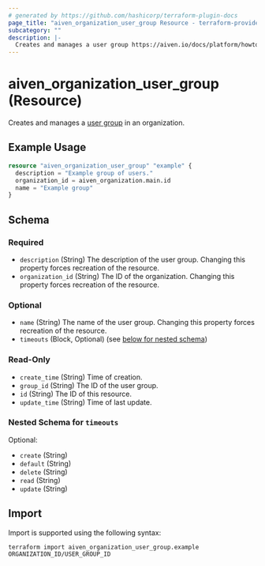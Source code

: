 ```yaml
---
# generated by https://github.com/hashicorp/terraform-plugin-docs
page_title: "aiven_organization_user_group Resource - terraform-provider-aiven"
subcategory: ""
description: |-
  Creates and manages a user group https://aiven.io/docs/platform/howto/list-groups in an organization.
---
```


# aiven_organization_user_group (Resource)

Creates and manages a [user group](https://aiven.io/docs/platform/howto/list-groups) in an organization.

## Example Usage

```terraform
resource "aiven_organization_user_group" "example" {
  description = "Example group of users."
  organization_id = aiven_organization.main.id
  name = "Example group"
}
```

<!-- schema generated by tfplugindocs -->
## Schema

### Required

- `description` (String) The description of the user group. Changing this property forces recreation of the resource.
- `organization_id` (String) The ID of the organization. Changing this property forces recreation of the resource.

### Optional

- `name` (String) The name of the user group. Changing this property forces recreation of the resource.
- `timeouts` (Block, Optional) (see [below for nested schema](#nestedblock--timeouts))

### Read-Only

- `create_time` (String) Time of creation.
- `group_id` (String) The ID of the user group.
- `id` (String) The ID of this resource.
- `update_time` (String) Time of last update.

<a id="nestedblock--timeouts"></a>
### Nested Schema for `timeouts`

Optional:

- `create` (String)
- `default` (String)
- `delete` (String)
- `read` (String)
- `update` (String)

## Import

Import is supported using the following syntax:

```shell
terraform import aiven_organization_user_group.example ORGANIZATION_ID/USER_GROUP_ID
```
